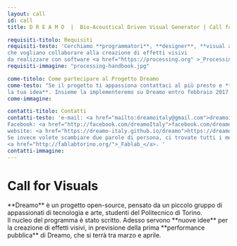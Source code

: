 ```yaml
---
layout: call
id: call
title: D R E A M O  |  Bio-Acoustical Driven Visual Generator | Call for Visuals

requisiti-titolo: Requisiti
requisiti-testo: 'Cerchiamo **programmatori**, **designer**, **visual artists** o **appassionati**
che vogliano collaborare alla creazione di effetti visivi
da realizzare con software <a href="https://processing.org" >_Processing_</a> (Java).'
requisiti-immagine: "processing-handbook.jpg"

come-titolo: Come partecipare al Progetto Dreamo
come-testo: "Se il progetto ti appassiona contattaci al più presto e **proponi
la tua idea**. Insieme la implementeremo su Dreamo entro febbraio 2017. "
come-immagine:

contatti-titolo: Contatti
contatti-testo: 'e-mail: <a href="mailto:dreamoitaly@gmail.com">dreamoitaly@gmail.com</a><br>
Facebook: <a href="http://facebook.com/dreamoItaly">facebook.com/dreamoItaly</a><br>
website: <a href="https://dreamo-italy.github.io/dreamo">https://dreamo-italy.github.io/dreamo</a><br>
Se invece volete scambiare due parole di persona, ci trovate tutti i mercoledì pomeriggio al
<a href="http://fablabtorino.org/">_Fablab_</a>. '
contatti-immagine:  
---
```


<h1>Call for Visuals</h1>
**Dreamo** è un progetto open-source, pensato da un piccolo gruppo di appassionati di tecnologia e arte,
studenti del Politecnico di Torino.
<br/> Il nucleo del programma è stato scritto. Adesso servono **nuove idee** per
la creazione di effetti visivi, in previsione della prima **performance pubblica** di Dreamo,
che si terrà tra marzo e aprile.
